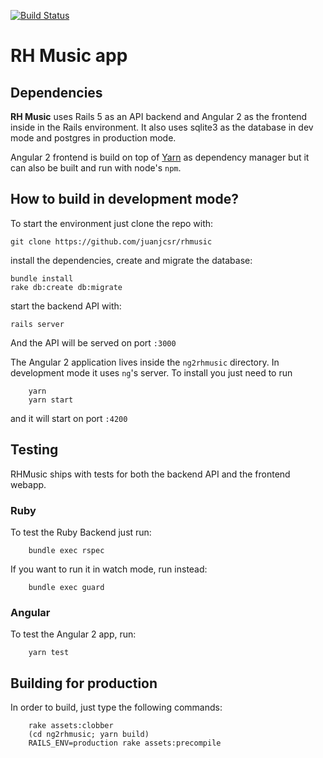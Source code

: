 [![Build Status](https://travis-ci.org/juanjcsr/rhmusic.svg?branch=master)](https://travis-ci.org/juanjcsr/rhmusic)
# RH Music app

## Dependencies

**RH Music** uses Rails 5 as an API backend and Angular 2 as the frontend inside in the Rails environment. It also uses sqlite3 as the
database in dev mode and postgres in production mode.

Angular 2 frontend is build on top of [Yarn](https://yarnpkg.com/en/) as dependency manager but it can also be built and run with node's `npm`.


## How to build in development mode?

To start the environment just clone the repo with:

```
git clone https://github.com/juanjcsr/rhmusic
```

install the dependencies, create and migrate the database:
```
bundle install
rake db:create db:migrate
```

start the backend API with:

```
rails server
```
And the API will be served on port `:3000`

The Angular 2 application lives inside the `ng2rhmusic` directory. In development mode it uses `ng`'s server. To install you just need to run 

```
    yarn 
    yarn start
```

and it will start on port `:4200`

## Testing

RHMusic ships with tests for both the backend API and the frontend webapp. 


### Ruby
To test the Ruby Backend just run:
```
    bundle exec rspec
```

If you want to run it in watch mode, run instead:

```
    bundle exec guard
```
### Angular
To test the Angular 2 app, run:
```
    yarn test
```

## Building for production

In order to build, just type the following commands:

```
    rake assets:clobber
    (cd ng2rhmusic; yarn build)
    RAILS_ENV=production rake assets:precompile
```
